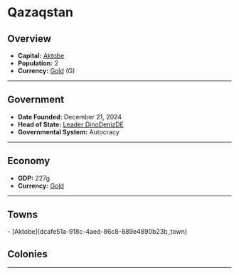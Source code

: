 <!--UNDEDITED FILE, remove this entire line if this file has been edited!-->
# <!--NAME-->Qazaqstan<!--NAME-->

## Overview

- **Capital:** <!--CAPITAL_LINK-->[Aktobe](dcafe51a-918c-4aed-86c8-889e4890b23b_town)<!--CAPITAL_LINK-->
- **Population:** <!--POPULATION-->2<!--POPULATION-->
- **Currency:** <!--CURRENCY_LINK-->[Gold](Gold_currency)<!--CURRENCY_LINK--> (<!--CURRENCY_ABV-->G<!--CURRENCY_ABV-->)

---

## Government

- **Date Founded:** <!--FOUNDED-->December 21, 2024<!--FOUNDED-->
- **Head of State:** <!--LEADER_TITLE_LINK-->[Leader DinoDenizDE](DinoDenizDE_user)<!--LEADER_TITLE_LINK-->
- **Governmental System:** <!--GOVERNMENT-->Autocracy<!--GOVERNMENT-->

---

## Economy

- **GDP:** <!--GDP-->227g<!--GDP-->
- **Currency:** <!--CURRENCY_LINK-->[Gold](Gold_currency)<!--CURRENCY_LINK-->

---

## Towns

<!--TOWNS-->- [Aktobe](dcafe51a-918c-4aed-86c8-889e4890b23b_town)<!--TOWNS-->

## Colonies

<!--COLONIES--><!--COLONIES-->

---